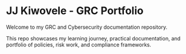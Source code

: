 # JJ Kiwovele - GRC Portfolio

Welcome to my GRC and Cybersecurity documentation repository.

This repo showcases my learning journey, practical documentation, and portfolio of policies, risk work, and compliance frameworks.
